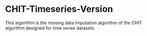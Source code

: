 # CHIT-Timeseries-Version
This algorithm is the missing data imputation algorithm of the CHIT algorithm designed for time series datasets.
